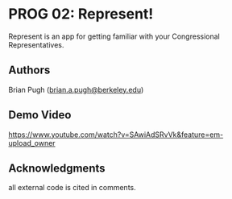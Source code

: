 # PROG 02: Represent!

Represent is an app for getting familiar with your Congressional Representatives.

## Authors

Brian Pugh ([brian.a.pugh@berkeley.edu](mailto:brian.a.pugh@berkeley.edu))

## Demo Video

https://www.youtube.com/watch?v=SAwiAdSRvVk&feature=em-upload_owner

## Acknowledgments

all external code is cited in comments.
